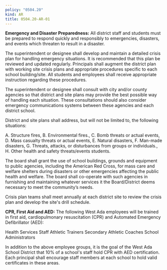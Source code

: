 ```yaml
---
policy: "0504.20"
kind: AR
title: 0504.20-AR-01
---
```


**Emergency and Disaster Preparedness:**
All district staff and students must be prepared to respond quickly and responsibly to emergencies, disasters, and
events which threaten to result in a disaster.

The superintendent or designee shall develop and maintain a detailed crisis plan for handling emergency
situations. It is recommended that this plan be reviewed and updated regularly. Principals shall augment the district
plan with working site crisis plans and appropriate procedures specific to each school building/site. All students and
employees shall receive appropriate instruction regarding these procedures.

The superintendent or designee shall consult with city and/or county agencies so that district and site plans may
provide the best possible way of handling each situation. These consultations should also consider emergency
communications systems between these agencies and each district school.

District and site plans shall address, but will not be limited to, the following situations:


A. Structure fires,
B. Environmental fires.,
C. Bomb threats or actual events,
D. Mass casualty threats or actual events,
E. Natural disasters,
F. Man-made disasters,
G. Threats, attacks, or disturbances from groups or individuals.,
H. Other health and safety threats/events students.

The board shall grant the use of school buildings, grounds and equipment to public agencies, including the American
Red Cross, for mass care and welfare shelters during disasters or other emergencies affecting the public health and
welfare. The board shall co-operate with such agencies in furnishing and maintaining whatever services it the
Board/District deems necessary to meet the community’s needs.

Crisis plan teams shall meet annually at each district site to review the crisis plan and develop the site's drill
schedule.

**CPR, First Aid and AED:**
The following West Ada employees will be trained in first aid, cardiopulmonary resuscitation (CPR) and Automated
Emergency Defibrillator (AED):


Health Services Staff
Athletic Trainers
Secondary Athletic Coaches
School Administrators

In addition to the above employee groups, it is the goal of the West Ada School District that 10% of a school's staff
hold CPR with AED certification. Each principal shall encourage staff members at each school to hold valid
certificates in these areas.
